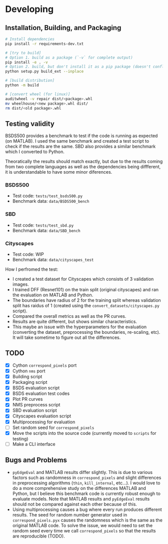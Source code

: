# Developing

## Installation, Building, and Packaging

```Bash
# Install dependencies
pip install -r requirements-dev.txt

# [try to build]
# Option 1. build as a package (`-v` for complete output)
pip install -e . -v
# Option 2. build, but don't install it as a pip package (doesn't conflict with pip installed versions)
python setup.py build_ext --inplace

# [build distribution]
python -m build

# [convert wheel (for linux)]
auditwheel -v repair dist/<package>.whl
mv wheelhouse/<new package>.whl dist/
rm dist/<old package>.whl
```

## Testing validity

BSDS500 provides a benchmark to test if the code is running as expected (on MATLAB). I used the same benchmark and created a test script to check if the results are the same. SBD also provides a similar benchmark which I converted to Python.

Theoratically the results should match exactly, but due to the results coming from two complete languages as well as the dependencies being diffferent, it is understandable to have some minor diferences.


### BSDS500

- Test code: `tests/test_bsds500.py`
- Benchmark data: `data/BSDS500_bench`

### SBD

- Test code: `tests/test_sbd.py`
- Benchmark data: `data/SBD_bench`

### Cityscapes

- Test code: WIP
- Benchmark data: `data/cityscapes_test`

How I perfromed the test:
- I created a test dataset for Cityscapes which consists of 3 validation images.
- I trained DFF (Resnet101) on the train split (original cityscapes) and ran the evaluation on MATLAB and Python.
- The boundaries have radius of 2 for the training split whereas validation split has raidus of 1 (created using the `convert_datasets/cityscapes.py` script).
- Compared the overall metrics as well as the PR curves.
- Results are quite different, but shows similar characteristics.
- This maybe an issue with the hyperparameters for the evaluation (converting the dataset, preprocessing the boundaries, re-scaling, etc). It will take sometime to figure out all the differences.

## TODO

- [x] Cython `correspond_pixels` port
- [x] Cython `nms` port
- [x] Building script
- [x] Packaging script
- [x] BSDS evaluation script
- [x] BSDS evaluation test codes
- [x] Plot PR curves
- [x] NMS preprocess script
- [x] SBD evaluation script
- [x] Cityscapes evaluation script
- [x] Multiprocessing for evaluation
- [ ] Set random seed for `correspond_pixels`
- [x] Move the scripts into the source code (currently moved to `scripts` for testing)
- [ ] Make a CLI interface

## Bugs and Problems

- `pyEdgeEval` and MATLAB results differ slightly. This is due to various factors such as randomness in `correspond_pixels` and slight differences in preprocessing algorithms (`thin`, `kill_internal`, etc...). I would love to do a more comprehensive study on the differences MATLAB and Python, but I believe this benchmark code is currently robust enough to evaluate models. Note that MATLAB results and `pyEdgeEval` results should not be compared against each other because of this.
- Using multiprocessing causes a bug where every run produces different results. The seed for random number generator used in `correspond_pixels.pyx` causes the randomness which is the same as the original MATLAB code. To solve the issue, we would need to set the random seed every time we call `correspond_pixels` so that the results are reproducible (TODO).

